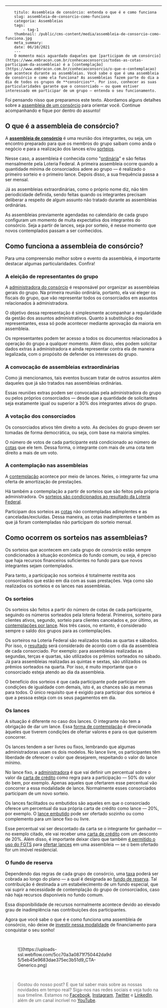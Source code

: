 ---
        titulo: Assembleia de consórcio: entenda o que é e como funciona
        slug: assembleia-de-consorcio-como-funciona
        categoria: Assembleias
        tags:
            - tag-1
        thumbnail: /public/cms-content/media/assembleia-de-consorcio-como-funciona.jpg
        meta_summary: 
        date: 06/10/2021
        ---
        O momento mais aguardado daqueles que [participam de um consórcio](https://www.embracon.com.br/conhecaoconsorcio/todas-as-cotas-participam-da-assembleia) é a [contemplação](https://www.embracon.com.br/conhecaoconsorcio/o-que-e-contemplacao) que acontece durante as assembleias. Você sabe o que é uma assembleia de consórcio e como ela funciona? As assembleias fazem parte do dia a dia de todos os grupos de **consórcios**. Por isso, conhecer as suas particularidades garante que o consorciado — ou quem estiver interessado em participar de um grupo — entenda o seu funcionamento.

Foi pensando nisso que preparamos este texto. Abordamos alguns detalhes sobre a [assembleia de um consórcio](https://www.embracon.com.br/conhecaoconsorcio/como-sao-realizados-os-sorteios-nas-assembleias) para orientar você. Continue acompanhando e fique por dentro do assunto!

O que é a assembleia de consórcio?
----------------------------------

A [**assembleia de consórcio**](https://www.embracon.com.br/conhecaoconsorcio/como-fico-sabendo-o-resultado-da-assembleia) é uma reunião dos integrantes, ou seja, um encontro preparado para que os membros do grupo saibam como anda o negócio e para a realização dos lances e/ou [sorteios](https://www.embracon.com.br/conhecaoconsorcio/como-sao-realizados-os-sorteios-nas-assembleias).

Nesse caso, a assembleia é conhecida como "[ordinária](https://www.embracon.com.br/conhecaoconsorcio/o-que-e-assembleia-geral-ordinaria)" e são feitas mensalmente pela Loteria Federal. A primeira assembleia ocorre quando a quantidade mínima de consorciados adere ao grupo — é realizado o primeiro sorteio e o primeiro lance. Depois disso, a sua frequência passa a ser mensal.

Já as assembleias extraordinárias, como o próprio nome diz, não têm periodicidade definida, sendo feitas quando os integrantes precisam deliberar a respeito de algum assunto não tratado durante as assembleias ordinárias.

As assembleias previamente agendadas no calendário de cada grupo configuram um momento de muita expectativa dos integrantes do consórcio. Seja a partir de lances, seja por sorteio, é nesse momento que novos contemplados passam a ser conhecidos.

Como funciona a assembleia de consórcio?
----------------------------------------

Para uma compreensão melhor sobre o evento da assembleia, é importante destacar algumas particularidades. Confira!

### A eleição de representantes do grupo

A [administradora do consórcio](https://www.embracon.com.br/blog/afinal-o-que-uma-administradora-de-consorcio-faz) é responsável por organizar as assembleias gerais do grupo. Na primeira reunião ordinária, portanto, ela vai eleger os fiscais do grupo, que vão representar todos os consorciados em assuntos relacionados à administradora.

O objetivo dessa representação é simplesmente acompanhar a regularidade da gestão dos assuntos administrativos. Quanto à substituição dos representantes, essa só pode acontecer mediante aprovação da maioria em assembleia.

Os representantes podem ter acesso a todos os documentos relacionados à operação do grupo a qualquer momento. Além disso, eles podem solicitar dados extras à administradora e ainda representar contra ela de maneira legalizada, com o propósito de defender os interesses do grupo.

### A convocação de assembleias extraordinárias

Como já mencionamos, tais eventos buscam tratar de outros assuntos além daqueles que já são tratados nas assembleias ordinárias.

Essas reuniões extras podem ser convocadas pela administradora do grupo ou pelos próprios consorciados — desde que a quantidade de solicitantes seja exatamente igual ou superior a 30% dos integrantes ativos do grupo.

### A votação dos consorciados

Os consorciados ativos têm direito a voto. As decisões do grupo devem ser tomadas de forma democrática, ou seja, com base na maioria simples.

O número de votos de cada participante está condicionado ao número de [cotas](https://www.embracon.com.br/conhecaoconsorcio/o-que-e-a-cota-de-consorcio) que ele tem. Dessa forma, o integrante com mais de uma cota tem direito a mais de um voto.

### A contemplação nas assembleias

A [contemplação](https://www.embracon.com.br/blog/quais-sao-as-formas-de-contemplacao) acontece por meio de lances. Neles, o integrante faz uma oferta de amortização de prestações.

Há também a contemplação a partir de sorteios que são feitos pela própria administradora. Os [sorteios são condicionados ao resultado da Loteria Federal](https://www.embracon.com.br/conhecaoconsorcio/como-sao-realizados-os-sorteios-nas-assembleias).

Participam dos sorteios as [cotas](https://www.embracon.com.br/conhecaoconsorcio/o-que-e-a-cota-de-consorcio) não contempladas adimplentes e as canceladas/excluídas. Dessa maneira, as cotas inadimplentes e também as que já foram contempladas não participam do sorteio mensal.

Como ocorrem os sorteios nas assembleias?
-----------------------------------------

Os sorteios que acontecem em cada grupo de consórcio estão sempre condicionados à situação econômica do fundo comum, ou seja, é preciso que haja recursos financeiros suficientes no fundo para que novos integrantes sejam contemplados.

Para tanto, a participação nos sorteios é totalmente restrita aos consorciados que estão em dia com as suas prestações. Veja como são realizados os sorteios e os lances nas assembleias.

### Os sorteios

Os sorteios são feitos a partir do número de cotas de cada participante, seguindo os números sorteados pela loteria federal. Primeiros, sorteiro para clientes ativos, segundo, sorteio para clientes cancelados e, por último, as [contemplações por lance](https://www.embracon.com.br/conhecaoconsorcio/fui-contemplado-por-lance-e-agora). Nos três casos, no entanto, é considerado sempre o saldo dos grupos para as contemplações.

Os sorteiros na Loteria Federal são realizados todas as quartas e sábados. Por isso, o [resultado](https://www.embracon.com.br/conhecaoconsorcio/como-fico-sabendo-o-resultado-da-assembleia) será considerado de acordo com o dia da assembleia de cada consorciado. Por exemplo: para assembleias realizadas as segundas, terças e quartas, são utilizados os prêmios sorteados no sábado. Já para assembleias realizadas as quintas e sextas, são utilizados os prêmios sorteados na quarta. Por isso, é muito importante que o consorciado esteja atendo ao dia da assembleia.

O benefício dos sorteios é que cada participante pode participar em condições de igualdade com demais, isto é, as chances são as mesmas para todos. O único requisito que é exigido para participar dos sorteios é que a pessoa esteja com os seus pagamentos em dia.

### Os lances

A situação é diferente no caso dos lances. O integrante não tem a obrigação de dar um lance. Essa [forma de contemplação](https://www.embracon.com.br/blog/quais-sao-as-formas-de-contemplacao) é direcionada àqueles que tiverem condições de ofertar valores e para os que quiserem concorrer.

Os lances tendem a ser livres ou fixos, lembrando que algumas administradoras usam os dois modelos. No lance livre, os participantes têm liberdade de oferecer o valor que desejarem, respeitando o valor do lance mínimo.

No lance fixo, a [administradora](https://www.embracon.com.br/blog/afinal-o-que-uma-administradora-de-consorcio-faz) é que vai definir um percentual sobre o valor da [carta de crédito](https://www.embracon.com.br/blog/o-que-voce-precisa-saber-sobre-a-carta-de-credito-de-consorcios) como regra para a participação — 50% do valor do bem, por exemplo. Apenas aqueles que ofertarem esse percentual vão concorrer a essa modalidade de lance. Normalmente esses consorciados participam de um novo sorteio.

Os lances facilitados ou embutidos são aqueles em que o consorciado oferece um percentual da sua própria carta de crédito como lance — 20%, por exemplo. O [lance embutido](https://www.embracon.com.br/blog/lance-embutido-entenda-o-que-e-como-funciona-e-como-fazer) pode ser ofertado sozinho ou como complemento para um lance fixo ou livre.

Esse percentual vai ser descontado da carta se o integrante for ganhador — no exemplo citado, ele vai receber uma [carta de crédito](https://www.embracon.com.br/blog/o-que-voce-precisa-saber-sobre-a-carta-de-credito-de-consorcios) com um desconto de 20%. Além disso, é importante deixar claro que também [é permitido o uso do FGTS](https://www.embracon.com.br/blog/5-passos-para-voce-usar-o-fgts-no-consorcio-imobiliario) para [ofertar lances](https://www.embracon.com.br/conhecaoconsorcio/como-ofertar-um-lance) em uma assembleia — se o bem ofertado for um imóvel residencial.

### O fundo de reserva

Dependendo das regras de cada grupo de consórcio, uma [taxa](https://www.embracon.com.br/conhecaoconsorcio/o-que-e-taxa-de-administracao) poderá ser cobrada ao longo do plano — a qual é designada ao [fundo de reserva](https://www.embracon.com.br/conhecaoconsorcio/o-que-e-fundo-de-reserva). Tal contribuição é destinada a um estabelecimento de um fundo especial, que vai suprir a necessidade de contemplação do grupo de consorciados, caso não haja recursos disponíveis no fundo comum.

Essa disponibilidade de recursos normalmente acontece devido ao elevado grau de inadimplência nas contribuições dos participantes.

Agora que você sabe o que é e como funciona uma assembleia de consórcio, não deixe de [investir nessa modalidade](https://www.embracon.com.br/blog/conheca-4-opcoes-para-quem-quer-comecar-a-investir) de financiamento para conquistar o seu sonho!

‍

<figure class="w-richtext-figure-type-image w-richtext-align-center" style="max-width:310px"><div>![](https://uploads-ssl.webflow.com/5cc70a3a0871f750442da9d5/5eb45e9683dae375ec3b51d9_CTA-Generico.png)</div></figure>‍

> Gostou do nosso post? E que tal saber mais sobre as nossas novidades em tempo real? Siga-nos nas redes sociais e veja tudo na sua timeline. Estamos no [Facebook](https://www.facebook.com/embracon/), [Instagram](https://www.instagram.com/embraconoficial/), [Twitter](https://twitter.com/embracon) e [LinkedIn](https://www.linkedin.com/company/1018875/), além de um canal incrível no [YouTube](https://www.youtube.com/channel/UCL-Y0mv9zc73Iek48NLUBzQ).
        